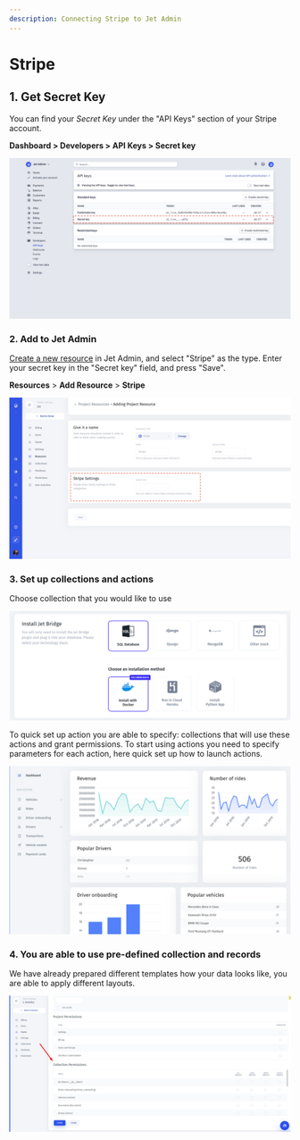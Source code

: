 ```yaml
---
description: Connecting Stripe to Jet Admin
---
```


# Stripe

## 1. Get Secret Key

You can find your _Secret Key_ under the "API Keys" section of your Stripe account.

**Dashboard &gt; Developers &gt; API Keys &gt; Secret key**

![](../../.gitbook/assets/screen-shot-2020-02-11-at-11.20.57-am.png)

### 2. Add to Jet Admin

[Create a new resource](../adding-a-data-source.md) in Jet Admin, and select "Stripe" as the type. Enter your secret key in the "Secret key" field, and press "Save".

**Resources** &gt; **Add Resource** &gt; **Stripe**

![](../../.gitbook/assets/screen-shot-2020-02-11-at-11.59.16-am.png)

### 3. Set up collections and actions

Choose collection that you would like to use

![](../../.gitbook/assets/image%20%2892%29.png)

To quick set up action you are able to specify: collections that will use these actions and grant permissions. To start using actions you need to specify parameters for each action, here quick set up how to launch actions.

![](../../.gitbook/assets/image%20%28222%29.png)

### 4. You are able to use pre-defined collection and records

We have already prepared different templates how your data looks like, you are able to apply different layouts.

![](../../.gitbook/assets/image%20%2865%29.png)

